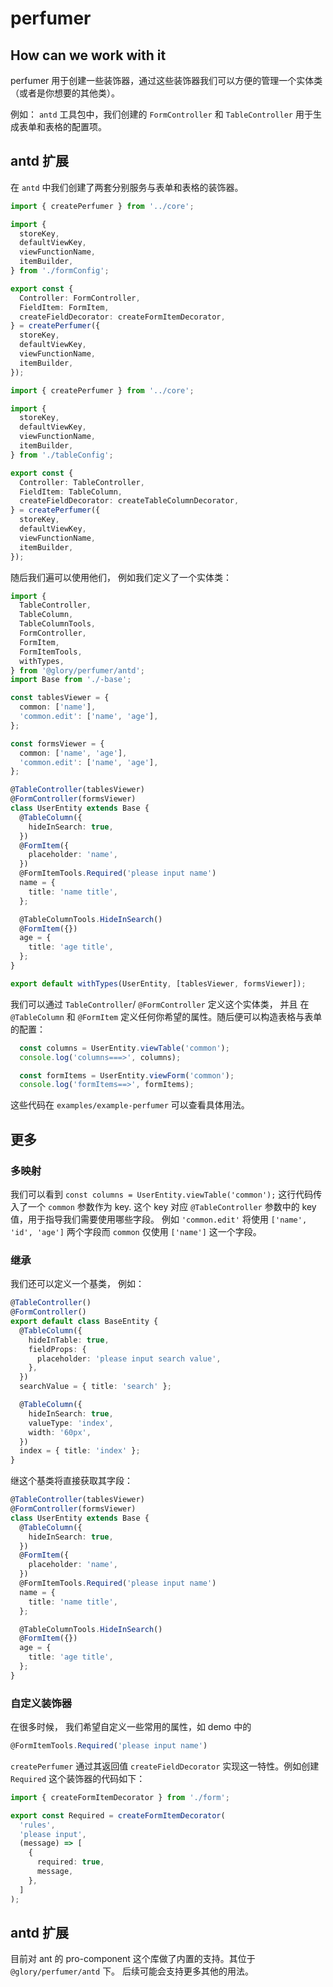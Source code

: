 # perfumer
## How can we work with it

perfumer 用于创建一些装饰器，通过这些装饰器我们可以方便的管理一个实体类（或者是你想要的其他类）。 

例如： `antd` 工具包中，我们创建的 `FormController` 和 `TableController` 用于生成表单和表格的配置项。

## antd 扩展
在 `antd` 中我们创建了两套分别服务与表单和表格的装饰器。
```typescript
import { createPerfumer } from '../core';

import {
  storeKey,
  defaultViewKey,
  viewFunctionName,
  itemBuilder,
} from './formConfig';

export const {
  Controller: FormController,
  FieldItem: FormItem,
  createFieldDecorator: createFormItemDecorator,
} = createPerfumer({
  storeKey,
  defaultViewKey,
  viewFunctionName,
  itemBuilder,
});

```

```typescript
import { createPerfumer } from '../core';

import {
  storeKey,
  defaultViewKey,
  viewFunctionName,
  itemBuilder,
} from './tableConfig';

export const {
  Controller: TableController,
  FieldItem: TableColumn,
  createFieldDecorator: createTableColumnDecorator,
} = createPerfumer({
  storeKey,
  defaultViewKey,
  viewFunctionName,
  itemBuilder,
});

```

随后我们遍可以使用他们， 例如我们定义了一个实体类：
```typescript
import {
  TableController,
  TableColumn,
  TableColumnTools,
  FormController,
  FormItem,
  FormItemTools,
  withTypes,
} from '@glory/perfumer/antd';
import Base from './-base';

const tablesViewer = {
  common: ['name'],
  'common.edit': ['name', 'age'],
};

const formsViewer = {
  common: ['name', 'age'],
  'common.edit': ['name', 'age'],
};

@TableController(tablesViewer)
@FormController(formsViewer)
class UserEntity extends Base {
  @TableColumn({
    hideInSearch: true,
  })
  @FormItem({
    placeholder: 'name',
  })
  @FormItemTools.Required('please input name')
  name = {
    title: 'name title',
  };

  @TableColumnTools.HideInSearch()
  @FormItem({})
  age = {
    title: 'age title',
  };
}

export default withTypes(UserEntity, [tablesViewer, formsViewer]);
```

我们可以通过 `TableController`/ `@FormController` 定义这个实体类， 并且
在 `@TableColumn` 和 `@FormItem` 定义任何你希望的属性。随后便可以构造表格与表单的配置：
```typescript
  const columns = UserEntity.viewTable('common');
  console.log('columns===>', columns);

  const formItems = UserEntity.viewForm('common');
  console.log('formItems==>', formItems);
```

这些代码在 `examples/example-perfumer` 可以查看具体用法。



## 更多
### 多映射
我们可以看到  `const columns = UserEntity.viewTable('common');` 这行代码传入了一个 `common` 参数作为 key. 这个 key 对应 `@TableController` 参数中的 key 值，用于指导我们需要使用哪些字段。 例如 `'common.edit'` 将使用 `['name', 'id', 'age']` 两个字段而 `common` 仅使用 `['name']` 这一个字段。

### 继承
我们还可以定义一个基类， 例如：
```typescript
@TableController()
@FormController()
export default class BaseEntity {
  @TableColumn({
    hideInTable: true,
    fieldProps: {
      placeholder: 'please input search value',
    },
  })
  searchValue = { title: 'search' };

  @TableColumn({
    hideInSearch: true,
    valueType: 'index',
    width: '60px',
  })
  index = { title: 'index' };
}
```
继这个基类将直接获取其字段：
```typescript
@TableController(tablesViewer)
@FormController(formsViewer)
class UserEntity extends Base {
  @TableColumn({
    hideInSearch: true,
  })
  @FormItem({
    placeholder: 'name',
  })
  @FormItemTools.Required('please input name')
  name = {
    title: 'name title',
  };

  @TableColumnTools.HideInSearch()
  @FormItem({})
  age = {
    title: 'age title',
  };
}
```

### 自定义装饰器
在很多时候， 我们希望自定义一些常用的属性，如 demo 中的 
```typescript
@FormItemTools.Required('please input name')
```

`createPerfumer` 通过其返回值 `createFieldDecorator` 实现这一特性。例如创建 `Required` 这个装饰器的代码如下：
```typescript
import { createFormItemDecorator } from './form';

export const Required = createFormItemDecorator(
  'rules',
  'please input',
  (message) => [
    {
      required: true,
      message,
    },
  ]
);
```


## antd 扩展
目前对 ant 的 pro-component 这个库做了内置的支持。其位于 `@glory/perfumer/antd` 下。 后续可能会支持更多其他的用法。



